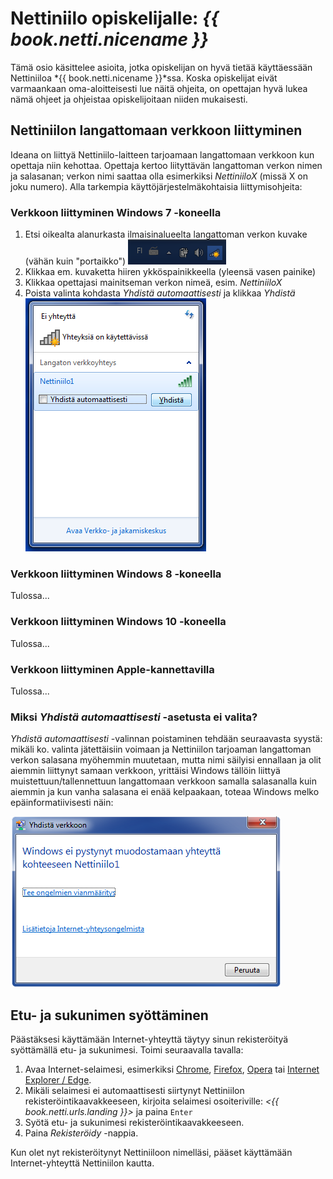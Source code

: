 # Nettiniilo opiskelijalle: *{{ book.netti.nicename }}*

Tämä osio käsittelee asioita, jotka opiskelijan on hyvä tietää käyttäessään Nettiniiloa *{{ book.netti.nicename }}*ssa. Koska opiskelijat eivät varmaankaan oma-aloitteisesti lue näitä ohjeita, on opettajan hyvä lukea nämä ohjeet ja ohjeistaa opiskelijoitaan niiden mukaisesti.

## Nettiniilon langattomaan verkkoon liittyminen

Ideana on liittyä Nettiniilo-laitteen tarjoamaan langattomaan verkkoon kun opettaja niin kehottaa. Opettaja kertoo liityttävän langattoman verkon nimen ja salasanan; verkon nimi saattaa olla esimerkiksi *NettiniiloX* (missä X on joku numero). Alla tarkempia käyttöjärjestelmäkohtaisia liittymisohjeita:

### Verkkoon liittyminen Windows 7 -koneella

1. Etsi oikealta alanurkasta ilmaisinalueelta langattoman verkon kuvake (vähän kuin "portaikko") ![Tarjolla olevien langattomien verkkojen tarkastelu](/files/images/nettimoodi_wlan-liittyminen_win7-01.png)
2. Klikkaa em. kuvaketta hiiren ykköspainikkeella (yleensä vasen painike)
3. Klikkaa opettajasi mainitseman verkon nimeä, esim. *NettiniiloX*
4. Poista valinta kohdasta *Yhdistä automaattisesti* ja klikkaa *Yhdistä* ![Nettiniilon tarjoamaan langattomaan verkkoon liittyminen](/files/images/nettimoodi_wlan-liittyminen_win7-02.png)


### Verkkoon liittyminen Windows 8 -koneella

Tulossa...

### Verkkoon liittyminen Windows 10 -koneella

Tulossa...

### Verkkoon liittyminen Apple-kannettavilla

Tulossa...

### Miksi *Yhdistä automaattisesti* -asetusta ei valita?

*Yhdistä automaattisesti* -valinnan poistaminen tehdään seuraavasta syystä: mikäli ko. valinta jätettäisiin voimaan ja Nettiniilon tarjoaman langattoman verkon salasana myöhemmin muutetaan, mutta nimi säilyisi ennallaan ja olit aiemmin liittynyt samaan verkkoon, yrittäisi Windows tällöin liittyä muistettuun/tallennettuun langattomaan verkkoon samalla salasanalla kuin aiemmin ja kun vanha salasana ei enää kelpaakaan, toteaa Windows melko epäinformatiivisesti näin:

![Windowsin ilmoitus jos Nettiniilon salasana muutettu, mutta verkon nimi ennallaan](/files/images/nettimoodi_wlan-liittyminen_win7-salasanavirhe.png "Näin Windows 7 toteaa jos muistetun verkon salasana on muutettu")

## Etu- ja sukunimen syöttäminen

Päästäksesi käyttämään Internet-yhteyttä täytyy sinun rekisteröityä syöttämällä etu- ja sukunimesi. Toimi seuraavalla tavalla:

1. Avaa Internet-selaimesi, esimerkiksi [Chrome](https://www.google.com/chrome/), [Firefox](https://www.mozilla.org/fi/firefox/new/), [Opera](http://www.opera.com/fi) tai [Internet Explorer / Edge](https://www.microsoft.com/fi-fi/windows/microsoft-edge).
2. Mikäli selaimesi ei automaattisesti siirtynyt Nettiniilon rekisteröintikaavakkeeseen, kirjoita selaimesi osoiteriville: *<{{ book.netti.urls.landing }}>* ja paina `Enter`
3. Syötä etu- ja sukunimesi rekisteröintikaavakkeeseen.
4. Paina *Rekisteröidy* -nappia.

Kun olet nyt rekisteröitynyt Nettiniiloon nimelläsi, pääset käyttämään Internet-yhteyttä Nettiniilon kautta.

<!--
* Jos koulun koneilla käytössä proxy- eli välityspalvelin, on se otettava koneelta pois päältä, jotta Nettiniilon *{{ book.netti.nicename }}*a voi käyttää
* Ohjeista rekisteröityminen aina verkkoon kirjautumisen jälkeen 192.168.1.1
-->